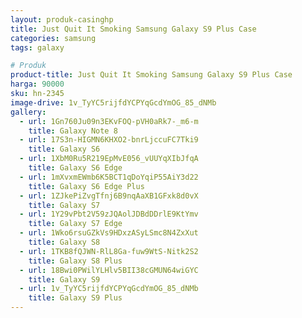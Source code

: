 ```yaml
---
layout: produk-casinghp
title: Just Quit It Smoking Samsung Galaxy S9 Plus Case
categories: samsung
tags: galaxy

# Produk
product-title: Just Quit It Smoking Samsung Galaxy S9 Plus Case
harga: 90000
sku: hn-2345
image-drive: 1v_TyYC5rijfdYCPYqGcdYmOG_85_dNMb
gallery:
  - url: 1Gn760Ju09n3EKvFOQ-pVH0aRk7-_m6-m
    title: Galaxy Note 8
  - url: 17S3n-HIGMN6KHXO2-bnrLjccuFC7Tki9
    title: Galaxy S6
  - url: 1XbM0Ru5R219EpMvE056_vUUYqXIbJfqA
    title: Galaxy S6 Edge
  - url: 1mXvxmEWmb6K5BCT1qDoYqiP55AiY3d22
    title: Galaxy S6 Edge Plus
  - url: 1ZJkePiZvgTfnj6B9nqAaXB1GFxk8d0vX
    title: Galaxy S7
  - url: 1Y29vPbt2V59zJQAolJDBdDDrlE9KtYmv
    title: Galaxy S7 Edge
  - url: 1Wko6rsuGZkVs9HDxzASyLSmc8N4ZxXut
    title: Galaxy S8
  - url: 1TKB8fQJWN-RlL8Ga-fuw9WtS-Nitk2S2
    title: Galaxy S8 Plus
  - url: 18Bwi0PWilYLHlv5BII38cGMUN64wiGYC
    title: Galaxy S9
  - url: 1v_TyYC5rijfdYCPYqGcdYmOG_85_dNMb
    title: Galaxy S9 Plus
---
```

